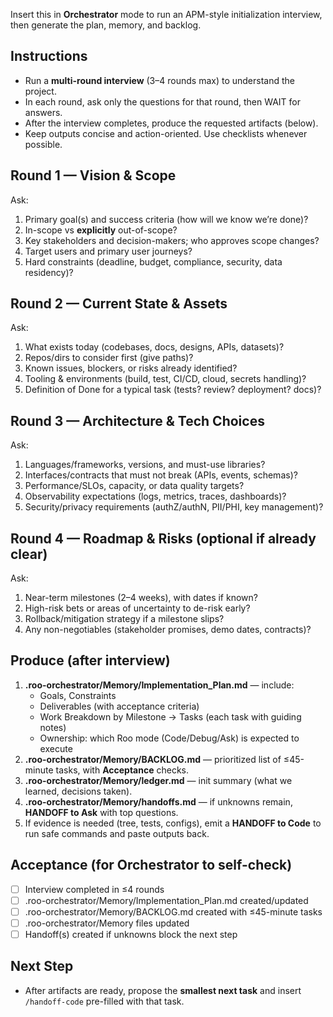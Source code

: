 Insert this in **Orchestrator** mode to run an APM-style initialization interview,
then generate the plan, memory, and backlog.

<!-- INIT: mode=Orchestrator; style=APM -->
## Instructions
- Run a **multi-round interview** (3–4 rounds max) to understand the project.
- In each round, ask only the questions for that round, then WAIT for answers.
- After the interview completes, produce the requested artifacts (below).
- Keep outputs concise and action-oriented. Use checklists whenever possible.

## Round 1 — Vision & Scope
Ask:
1) Primary goal(s) and success criteria (how will we know we’re done)?
2) In-scope vs **explicitly** out-of-scope?
3) Key stakeholders and decision-makers; who approves scope changes?
4) Target users and primary user journeys?
5) Hard constraints (deadline, budget, compliance, security, data residency)?

## Round 2 — Current State & Assets
Ask:
1) What exists today (codebases, docs, designs, APIs, datasets)?
2) Repos/dirs to consider first (give paths)?
3) Known issues, blockers, or risks already identified?
4) Tooling & environments (build, test, CI/CD, cloud, secrets handling)?
5) Definition of Done for a typical task (tests? review? deployment? docs)?

## Round 3 — Architecture & Tech Choices
Ask:
1) Languages/frameworks, versions, and must-use libraries?
2) Interfaces/contracts that must not break (APIs, events, schemas)?
3) Performance/SLOs, capacity, or data quality targets?
4) Observability expectations (logs, metrics, traces, dashboards)?
5) Security/privacy requirements (authZ/authN, PII/PHI, key management)?

## Round 4 — Roadmap & Risks (optional if already clear)
Ask:
1) Near-term milestones (2–4 weeks), with dates if known?
2) High-risk bets or areas of uncertainty to de-risk early?
3) Rollback/mitigation strategy if a milestone slips?
4) Any non-negotiables (stakeholder promises, demo dates, contracts)?

## Produce (after interview)
1) **.roo-orchestrator/Memory/Implementation_Plan.md** — include:
   - Goals, Constraints
   - Deliverables (with acceptance criteria)
   - Work Breakdown by Milestone → Tasks (each task with guiding notes)
   - Ownership: which Roo mode (Code/Debug/Ask) is expected to execute
2) **.roo-orchestrator/Memory/BACKLOG.md** — prioritized list of ≤45-minute tasks, with **Acceptance** checks.
3) **.roo-orchestrator/Memory/ledger.md** — init summary (what we learned, decisions taken).
4) **.roo-orchestrator/Memory/handoffs.md** — if unknowns remain, **HANDOFF to Ask** with top questions.
5) If evidence is needed (tree, tests, configs), emit a **HANDOFF to Code** to run safe commands and paste outputs back.

## Acceptance (for Orchestrator to self-check)
- [ ] Interview completed in ≤4 rounds
- [ ] .roo-orchestrator/Memory/Implementation_Plan.md created/updated
- [ ] .roo-orchestrator/Memory/BACKLOG.md created with ≤45-minute tasks
- [ ] .roo-orchestrator/Memory files updated
- [ ] Handoff(s) created if unknowns block the next step

## Next Step
- After artifacts are ready, propose the **smallest next task** and insert `/handoff-code` pre-filled with that task.
